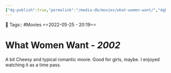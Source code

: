 ```yaml
---
{"dg-publish":true,"permalink":"/media-db/movies/what-women-want/","dgPassFrontmatter":true,"noteIcon":"3","created":"2023-11-14T21:08:39.622+05:30","updated":"2023-12-30T21:45:05.627+05:30"}
---
```


🧶 Tags:: #Movies
==2022-05-25 - 20:19==

# What Women Want - *2002*
A bit Cheesy and typical romantic movie. Good for girls, maybe.
I enjoyed watching it as a time pass.